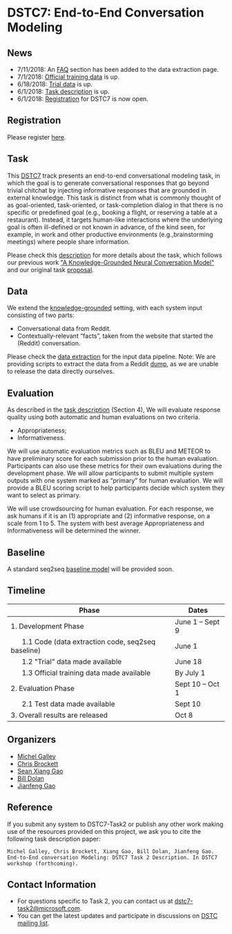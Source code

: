# DSTC7: End-to-End Conversation Modeling

## News
* 7/11/2018: An [FAQ](https://github.com/DSTC-MSR-NLP/DSTC7-End-to-End-Conversation-Modeling/tree/master/data_extraction#FAQ) section has been added to the data extraction page. 
* 7/1/2018: [Official training data](https://github.com/DSTC-MSR-NLP/DSTC7-End-to-End-Conversation-Modeling/tree/master/data_extraction) is up.
* 6/18/2018: [Trial data](https://github.com/DSTC-MSR-NLP/DSTC7-End-to-End-Conversation-Modeling/tree/master/data_extraction/trial) is up.
* 6/1/2018: [Task description](https://github.com/DSTC-MSR-NLP/DSTC7-End-to-End-Conversation-Modeling/blob/master/doc/DSTC7_task2.pdf) is up.
* 6/1/2018: [Registration](https://docs.google.com/forms/d/e/1FAIpQLSf4aoCdtLsnFr_AKfp3tnTy4OUCITy5avcEEpUHJ9oZ5ZFvbg/viewform) for DSTC7 is now open.

## Registration

Please register [here](https://docs.google.com/forms/d/e/1FAIpQLSf4aoCdtLsnFr_AKfp3tnTy4OUCITy5avcEEpUHJ9oZ5ZFvbg/viewform).

## Task
This [DSTC7](http://workshop.colips.org/dstc7/) track presents an end-to-end conversational modeling task, in which the goal is to generate conversational responses that go beyond trivial chitchat by injecting informative responses that are grounded in external knowledge. This task is distinct from what is commonly thought of as goal-oriented, task-oriented, or task-completion dialog in that there is no specific or predefined goal (e.g., booking a flight, or reserving a table at a restaurant). Instead, it targets human-like interactions where the underlying goal is often ill-defined or not known in advance, of the kind seen, for example, in work and other productive environments (e.g.,brainstorming meetings) where people share information.

Please check this [description](https://github.com/DSTC-MSR-NLP/DSTC7-End-to-End-Conversation-Modeling/blob/master/doc/DSTC7_task2.pdf) for more details about the task, which follows our previous work ["A Knowledge-Grounded Neural Conversation Model"](https://arxiv.org/abs/1702.01932) and our original task [proposal](https://github.com/DSTC-MSR-NLP/DSTC7-End-to-End-Conversation-Modeling/blob/master/doc/proposal.pdf).

## Data
We extend the [knowledge-grounded](https://arxiv.org/abs/1702.01932) setting, with each system input consisting of two parts: 
* Conversational data from Reddit.  
* Contextually-relevant “facts”, taken from the website that started the (Reddit) conversation.

Please check the [data extraction](https://github.com/DSTC-MSR/DSTC7-End-to-End-Conversation-Modeling/tree/master/data_extraction) for the input data pipeline. Note: We are providing scripts to extract the data from a Reddit [dump](http://files.pushshift.io/reddit/comments/), as we are unable to release the data directly ourselves. 

## Evaluation
As described in the [task description](http://workshop.colips.org/dstc7/proposals/DSTC7-MSR_end2end.pdf) (Section 4), We will evaluate response quality using both automatic and human evaluations on two criteria.
* Appropriateness;
* Informativeness.

We will use automatic evaluation metrics such as BLEU and METEOR to have preliminary score for each submission prior to the human evaluation. Participants can also use these metrics for their own evaluations during the development phase. We will allow participants to submit multiple system outputs with one system marked as “primary” for human evaluation. We will provide a BLEU scoring script to help participants decide which system they want to select as primary. 

We will use crowdsourcing for human evaluation. For each response, we ask humans if it is an (1) appropriate and (2) informative response, on a scale from 1 to 5. The system with best average Appropriateness and Informativeness will be determined the winner.

## Baseline
A standard seq2seq [baseline model](https://github.com/DSTC-MSR/DSTC7-End-to-End-Conversation-Modeling/tree/master/baseline) will be provided soon.

## Timeline
|Phase|Dates|
| ------ | -------------- |
|1. Development Phase|June 1 – Sept 9|
|&nbsp;&nbsp;&nbsp;&nbsp;&nbsp;&nbsp;1.1 Code (data extraction code, seq2seq baseline)|June 1|
|&nbsp;&nbsp;&nbsp;&nbsp;&nbsp;&nbsp;1.2 "Trial" data made available|June 18|
|&nbsp;&nbsp;&nbsp;&nbsp;&nbsp;&nbsp;1.3 Official training data made available| By July 1|
|2. Evaluation Phase|Sept 10 – Oct 1|
|&nbsp;&nbsp;&nbsp;&nbsp;&nbsp;&nbsp;2.1 Test data made available|Sept 10|
|3. Overall results are released|Oct 8|

## Organizers
* [Michel Galley](https://www.microsoft.com/en-us/research/people/mgalley/)
* [Chris Brockett](https://www.microsoft.com/en-us/research/people/chrisbkt/)
* [Sean Xiang Gao](https://www.linkedin.com/in/gxiang1228/)
* [Bill Dolan](https://www.microsoft.com/en-us/research/people/billdol/)
* [Jianfeng Gao](https://www.microsoft.com/en-us/research/people/jfgao/)

## Reference
If you submit any system to DSTC7-Task2 or publish any other work making use of the resources provided on this project, we ask you to cite the following task description paper:

```Michel Galley, Chris Brockett, Xiang Gao, Bill Dolan, Jianfeng Gao. End-to-End conversation Modeling: DSTC7 Task 2 Description. In DSTC7 workshop (forthcoming).```

## Contact Information
* For questions specific to Task 2, you can contact us at <dstc7-task2@microsoft.com>.
* You can get the latest updates and participate in discussions on [DSTC mailing list](http://workshop.colips.org/dstc7/contact.html).
